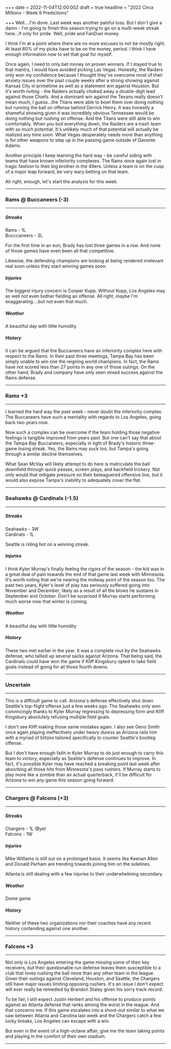 +++
date = 2022-11-04T12:00:00Z
draft = true
headline = "2022 Circa Millions - Week 9 Predictions"

+++
Well....I'm done. Last week was another painful loss. But I don't give a damn - I'm going to finish this season trying to go on a multi-week streak here...if only for pride. Well, pride and FanDuel money.

I think I'm at a point where there are no more excuses to not be mostly right. At least 80% of my picks have to be on the money, period. I think I have enough information now to set that goal for myself.

Once again, I need to only bet money on proven winners. If I stayed true to that mantra, I would have avoided picking Las Vegas. Honestly, the Raiders only won my confidence because I thought they've overcome most of their anxiety issues over the past couple weeks after a strong showing against Kansas City in primetime as well as a statement win against Houston. But it's worth noting - the Raiders actually choked away a double-digit lead against those Chiefs. And a dominant win against the Texans really doesn't mean much, I guess...the Titans were able to bowl them over doing nothing but running the ball on offense behind Derrick Henry. It was honestly a shameful showing given it was incredibly obvious Tennessee would be doing nothing but rushing on offense. And the Titans were still able to win comfortably. When you boil everything down, the Raiders are a trash team with so much potential. It's unlikely much of that potential will actually be realized any time soon. What Vegas desperately needs more than anything is for other weapons to step up in the passing game outside of Davonte Adams.

Another principle I keep learning the hard way - be careful siding with teams that have known inferiority complexes. The Rams once again lost in tragic fashion to their big brother in the 49ers. Unless a team is on the cusp of a major leap forward, be very wary betting on that team.

All right, enough, let's start the analysis for this week.

***

### Rams @ Buccaneers (-3)

***

##### _Streaks_

Rams - 1L  
Bucccaneers - 3L

For the first time in an eon, Brady has lost three games in a row. And none of those games have even been all that competitive.

Likewise, the defending champions are looking at being rendered irrelevant real soon unless they start winning games soon.

##### _Injuries_

The biggest injury concern is Cooper Kupp. Without Kupp, Los Angeles may as well not even bother fielding an offense. All right, maybe I'm exaggerating....but not even that much.

##### _Weather_

A beautiful day with little humidity

##### _History_

It can be argued that the Buccaneers have an inferiority complex here with respect to the Rams. In their past three meetings, Tampa Bay has been simply unable to win one the reigning world champions. In fact, the Rams have not scored less than 27 points in any one of those outings. On the other hand, Brady and company have only seen mixed success against the Rams defense.

***

### Rams +3

***

I learned the hard way the past week - never doubt the inferiority complex. The Buccaneers have such a mentality with regards to Los Angeles, going back two years now.

Now such a complex can be overcome if the team holding those negative feelings is tangible improved from years past. But one can't say that about the Tampa Bay Buccaneers, especially in light of Brady's historic three-game losing streak. Yes, the Rams may suck too, but Tampa's going through a similar decline themselves.

What Sean McVay will likely attempt to do here is matriculate the ball downfield through quick passes, screen plays, and backfield trickery. Not only would that mitigate pressure on their beleaguered offensive line, but it would also expose Tampa's inability to adequately cover the flat.

***

### Seahawks @ Cardinals (-1.5)

***

##### _Streaks_

Seahawks - 3W  
Cardinals - 1L

Seattle is riding hot on a winning streak.

##### _Injuries_

I think Kyler Murray's finally feeling the rigors of the season - the kid was in a great deal of pain towards the end of that game last week with Minnesota. It's worth noting that we're nearing the midway point of the season too. The past two years, Kyler's level of play has seriously suffered going into November and December, likely as a result of all the blows he sustains in September and October. Don't be surprised if Murray starts performing much worse now that winter is coming.

##### _Weather_

A beautiful day with little humidity

##### _History_

These two met earlier in the year. It was a complete rout by the Seahawks defense, who tallied up several sacks against Arizona. That being said, the Cardinals could have won the game if Kliff Kingsbury opted to take field goals instead of going for all those fourth downs.

***

### Uncertain

***

This is a difficult game to call. Arizona's defense effectively shut down Seattle's top-flight offense just a few weeks ago. The Seahawks only won convincingly thanks to Kyler Murray regressing to depressing form and Kliff Kingsbury absolutely refusing multiple field goals.

I don't see Kliff making those same mistakes again. I also see Geno Smith once again playing ineffectively under heavy duress as Arizona rails him with a myriad of blitzes tailored specifically to counter Seattle's bootleg offense.

But I don't have enough faith in Kyler Murray to do just enough to carry this team to victory, especially as Seattle's defense continues to improve. In fact, it's possible Kyler may have reached a breaking point last week after absorbing all those hits from Minnesota's pass rushers. If Murray starts to play more like a zombie than an actual quarterback, it'll be difficult for Arizona to win any game this season going forward.

***

### Chargers @ Falcons (+3)

***

##### _Streaks_

Chargers - 1L (Bye)  
Falcons - 1W

##### _Injuries_

Mike Williams is still out on a prolonged basis. It seems like Keenan Allen and Donald Parham are trending towards joining him on the sidelines.

Atlanta is still dealing with a few injuries to their underwhelming secondary.

##### _Weather_

Dome game

##### _History_

Neither of these two organizations nor their coaches have any recent history contending against one another.

***

### Falcons +3

***

Not only is Los Angeles entering the game missing some of their key receivers, but their questionable run defense leaves them susceptible to a club that loves rushing the ball more than any other team in the league. Given their outings against Cleveland, Houston, and Seattle, the Chargers still have major issues limiting opposing rushers. It's an issue I don't expect will ever really be remedied by Brandon Staley given his sorry track record.

To be fair, I still expect Justin Herbert and his offense to produce points against an Atlanta defense that ranks among the worst in the league. And that concerns me. If this game escalates into a shoot-out similar to what we saw between Atlanta and Carolina last week and the Chargers catch a few lucky breaks, Los Angeles can escape with a win. 

But even in the event of a high-octane affair, give me the team taking points and playing in the comfort of their own stadium.

***